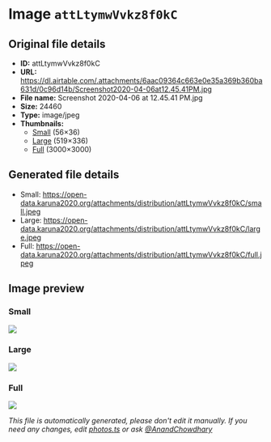 # Image `attLtymwVvkz8f0kC`

## Original file details

- **ID:** attLtymwVvkz8f0kC
- **URL:** https://dl.airtable.com/.attachments/6aac09364c663e0e35a369b360ba631d/0c96d14b/Screenshot2020-04-06at12.45.41PM.jpg
- **File name:** Screenshot 2020-04-06 at 12.45.41 PM.jpg
- **Size:** 24460
- **Type:** image/jpeg
- **Thumbnails:**
  - [Small](https://dl.airtable.com/.attachmentThumbnails/178b36eb0be70bc1765739abd1f59b89/beec1206) (56×36)
  - [Large](https://dl.airtable.com/.attachmentThumbnails/130905acb28fb25c28348660699e87c2/a938db81) (519×336)
  - [Full](https://dl.airtable.com/.attachmentThumbnails/9e9e2b490533b91192b8dbaf4b15b7ff/854147e2) (3000×3000)

## Generated file details

- Small: https://open-data.karuna2020.org/attachments/distribution/attLtymwVvkz8f0kC/small.jpeg
- Large: https://open-data.karuna2020.org/attachments/distribution/attLtymwVvkz8f0kC/large.jpeg
- Full: https://open-data.karuna2020.org/attachments/distribution/attLtymwVvkz8f0kC/full.jpeg

## Image preview

### Small

![](https://open-data.karuna2020.org/attachments/distribution/attLtymwVvkz8f0kC/small.jpeg)

### Large

![](https://open-data.karuna2020.org/attachments/distribution/attLtymwVvkz8f0kC/large.jpeg)

### Full

![](https://open-data.karuna2020.org/attachments/distribution/attLtymwVvkz8f0kC/full.jpeg)

_This file is automatically generated, please don't edit it manually. If you need any changes, edit [photos.ts](/photos.ts) or ask [@AnandChowdhary](https://github.com/AnandChowdhary)_

